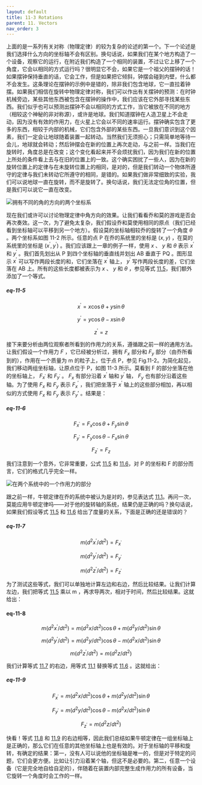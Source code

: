 ```yaml
---
layout: default
title: 11-3 Rotations
parent: 11. Vectors
nav_order: 3
---
```

上面的是一系列有关对称（物理定律）的较为复杂的论述的第一个。下一个论述是我们选择什么方向的坐标轴不会有区别。换句话说，如果我们在某个地方构造了一个设备，观察它的运行，在附近我们构造了一个相同的装置，不过让它上移了一个角度，它会以相同的方式运行吗？很明显它不会，如果它是一个祖父的摆钟的话！如果摆钟保持垂直的话，它会工作，但是如果把它倾斜，钟摆会碰到内壁，什么都不会发生。这条理论在摆钟的示例中是错的，除非我们包含地球，它一直拉着钟摆。如果我们相信在旋转中物理定律对称，我们可以作出有关摆钟的预测：在时钟机械旁边，某些其他东西被包含在摆钟的操作中，我们应该在它外部寻找某些东西。我们似乎也可以预测出摆钟不会以相同的方式工作，当它被放在不同的地方（相较这个神秘的非对称源），或许是地球。我们知道摆钟在人造卫星上不会走动，因为没有有效的作用力，在火星上它会以不同的速率运行。摆钟确实包含了更多的东西，相较于内部的机械，它们包含外部的某些东西。一旦我们意识到这个因素，我们一定会让地球随着装置一起转动。当然我们无须担心；只需简单地等待一会儿，地球就会转动；然后钟摆会在新的位置上再次走动，与之前一样。当我们在旋转时，角度总是在改变；这个变化看起来并不会烦扰我们，因为我们在新的位置上所处的条件看上去与在旧的位置上的一致。这个确实困扰了一些人，因为在新的旋转位置上的定律与在未旋转位置上的相同，是对的，但是我们转动一个物体所遵守的定律与我们未转动它所遵守的相同，是错的。如果我们做非常细致的实验，我们可以说地球一直在旋转，而不是旋转了。换句话说，我们无法定位角的位置，但是我们可以说它一直在改变。

![拥有不同的角的方向的两个坐标系]({{"/assets/volume-1/fig-11-2.png"|relative_url}})

现在我们或许可以讨论物理定律中角方向的效果。让我们看看乔和莫的游戏是否会再次奏效。这一次，为了避免太复杂，我们假设乔和莫使用相同的原点（我们已经看到坐标轴可以平移到另一个地方）。假设莫的坐标轴相较乔的旋转了一个角度 $\theta$ 。两个坐标系如图 11-2 所示。任意的点 P 在乔的系统里的坐标是 $(x, y)$ ，在莫的系统里的坐标是 $(x^{'}, y^{'})$ 。我们应该跟上一章的例子一样，使用 $x$ 、 $y$ 和 $\theta$ 表示 $x^{'}$ 和 $y^{'}$ 。我们首先划出从 P 到四个坐标轴的垂直线并划出 AB 垂直于 PQ 。图形显示 $x^{'}$ 可以写作两段长度的和，它们坐落在 $x^{'}$ 轴上， $y^{'}$ 写作两段长度的差，它们坐落在 AB 上。所有的这些长度都被表示为 $x$ 、 $y$ 和 $\theta$ ，参见等式 [11.5]({{"/volume-1/11-vectors/11-3-rotations.html#eq-11-5"|relative_url}})，我们额外添加了一个等式。

##### eq-11-5

$$x^{'}=x\cos{\theta}+y\sin{\theta}$$

$$y^{'}=y\cos{\theta}-x\sin{\theta}$$

$$z^{'}=z$$

接下来要分析由两位观察者所看到的作用力的关系，遵循跟之前一样的通用方法。让我们假设一个作用力 $F$ ，它已经被分析过，拥有 $F_x$ 部分和 $F_y$ 部分（由乔所看到的），作用在一个质量为 m 的粒子上，位于点 P，参见 Fig.11-2。为简化起见，我们移动两组坐标轴，让原点位于 P，如图 11-3 所示。莫看到 F 的部分坐落在他的坐标轴上， $F_{x^{'}}$ 和 $F_{y^{'}}$ 。 $F_x$ 有部分沿着 $x^{'}$ 轴和 $y^{'}$ 轴， $F_y$ 也有部分沿着这些轴。为了使用 $F_x$ 和 $F_y$ 表示 $F_x^{'}$ ，我们把坐落于 $x^{'}$ 轴上的这些部分相加，再以相似的方式使用 $F_x$ 和 $F_y$ 表示 $F_y{'}$ 。结果是：

##### eq-11-6

$$F_{x^{'}}=F_x\cos{\theta}+F_y\sin{\theta}$$

$$F_{y^{'}}=F_y\cos{\theta}-F_x\sin{\theta}$$

$$F_{z^{'}}=F_z$$

我们注意到一个意外，它非常重要，公式 [11.5]({{"/volume-1/11-vectors/11-3-rotations.html#eq-11-5"|relative_url}}) 和 [11.6]({{"/volume-1/11-vectors/11-3-rotations.html#eq-11-6"|relative_url}})，对 P 的坐标和 F 的部分而言，它们的格式几乎完全一样。

![在两个系统中的一个作用力的部分]({{"/assets/volume-1/fig-11-3.png"|relative_url}})

跟之前一样，牛顿定律在乔的系统中被认为是对的，参见表达式 [11.1]({{"/volume-1/11-vectors/11-2-translations.html#eq-11-1"|relative_url}})。再问一次，莫能应用牛顿定律吗——对于他的旋转轴的系统，结果仍是正确的吗？换句话说，如果我们假设等式 [11.5]({{"/volume-1/11-vectors/11-3-rotations.html#eq-11-5"|relative_url}}) 和 [11.6]({{"/volume-1/11-vectors/11-3-rotations.html#eq-11-6"|relative_url}}) 给出了度量的关系，下面是正确的还是错误的？

##### eq-11-7

 $$m(d^2x^{'}/dt^2)=F_{x^{'}}$$

 $$m(d^2y^{'}/dt^2)=F_{y^{'}}$$

 $$m(d^2z^{'}/dt^2)=F_{z^{'}}$$

为了测试这些等式，我们可以单独地计算左边和右边，然后比较结果。让我们计算左边，我们把等式 [11.5]({{"/volume-1/11-vectors/11-3-rotations.html#eq-11-5"|relative_url}}) 乘以 m ，再求导两次，相对于时间，然后比较结果。这就给出：

#### eq-11-8

$$m(d^2x^{'}/dt^2)=m(d^2x/dt^2)\cos{\theta}+m(d^2y/dt^2)\sin{\theta}$$

$$m(d^2y^{'}/dt^2)=m(d^2y/dt^2)\cos{\theta}-m(d^2x/dt^2)\sin{\theta}$$

$$m(d^2z^{'}/dt^2)=m(d^2z/dt^2)$$

我们计算等式 [11.7]({{"/volume-1/11-vectors/11-3-rotations.html#eq-11-7"|relative_url}}) 的右边，用等式 [11.1]({{"/volume-1/11-vectors/11-2-translations.html#eq-11-1"|relative_url}}) 替换等式 [11.6]({{"/volume-1/11-vectors/11-3-rotations.html#eq-11-6"|relative_url}}) 。这就给出：

##### eq-11-9

$$F_{x^{'}}=m(d^2x/dt^2)\cos{\theta}+m(d^2y/dt^2)\sin{\theta}$$

$$F_{y^{'}}=m(d^2y/dt^2)\cos{\theta}-m(d^2x/dt^2)\sin{\theta}$$

$$F_{z^{'}}=m(d^2z/dt^2)$$

快看！等式 [11.8]({{"/volume-1/11-vectors/11-3-rotations.html#eq-11-8"|relative_url}}) 和 [11.9]({{"/volume-1/11-vectors/11-3-rotations.html#eq-11-9"|relative_url}}) 的右边相等，因此我们总结如果牛顿定律在一组坐标轴上是正确的，那么它们在任意的其他坐标轴上也是有效的。对于坐标轴的平移和旋转，有确定的结果：第一，没有人可以说他的坐标轴是唯一的，但是对于特定的问题，它们会更方便。比如让引力沿着某个轴，但这不是必要的。第二，任意一个设备（它是完全地自给自足的），伴随着在装置内部完整生成作用力的所有设备，当它旋转一个角度时会工作的一样。
